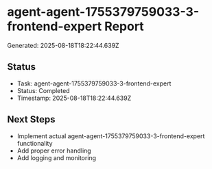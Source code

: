 # agent-agent-1755379759033-3-frontend-expert Report

Generated: 2025-08-18T18:22:44.639Z

## Status
- Task: agent-agent-1755379759033-3-frontend-expert
- Status: Completed
- Timestamp: 2025-08-18T18:22:44.639Z

## Next Steps
- Implement actual agent-agent-1755379759033-3-frontend-expert functionality
- Add proper error handling
- Add logging and monitoring
